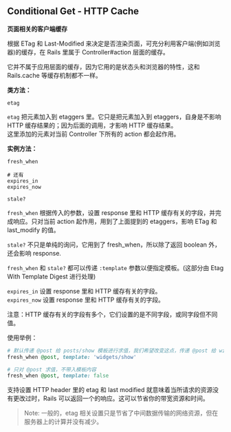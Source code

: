 ## Conditional Get - HTTP Cache

**页面相关的客户端缓存**

根据 ETag 和 Last-Modified 来决定是否渲染页面，可充分利用客户端(例如浏览器)的缓存，在 Rails 里属于 Controller#action 层面的缓存。

它并不属于应用层面的缓存，因为它用的是状态头和浏览器的特性，这和 Rails.cache 等缓存机制都不一样。

**类方法：**

```
etag
```

`etag` 把元素加入到 etaggers 里。它只是把元素加入到 etaggers，自身是不影响 HTTP 缓存结果的；因为后面的调用，才影响 HTTP 缓存结果。
<br>
这里添加的元素对当前 Controller 下所有的 action 都会起作用。

**实例方法：**

```
fresh_when

# 还有
expires_in
expires_now

stale?
```

`fresh_when` 根据传入的参数，设置 response 里和 HTTP 缓存有关的字段，并完成响应。只对当前 action 起作用，用到了上面提到的 etaggers，影响 ETag 和 last_modify 的值。

`stale?` 不只是单纯的询问，它用到了 fresh_when，所以除了返回 boolean 外，还会影响 response.

`fresh_when` 和 `stale?` 都可以传递 `:template` 参数以便指定模板。(这部分由 Etag With Template Digest 进行处理)

`expires_in` 设置 response 里和 HTTP 缓存有关的字段。
<br>
`expires_now` 设置 response 里和 HTTP 缓存有关的字段。

注意：HTTP 缓存有关的字段有多个，它们设置的是不同字段，或同字段但不同值。

使用举例：

```ruby
# 默认传递 @post 给 posts/show 模板进行求值，我们希望改变这点，传递 @post 给 widges/show 求值
fresh_when @post, template: 'widgets/show'

# 只对 @post 求值，不带入模板内容
fresh_when @post, template: false
```

支持设置 HTTP header 里的 etag 和 last modified 就意味着当所请求的资源没有更改过时，Rails 可以返回一个的响应。这可以节省你的带宽资源和时间。

> Note: 一般的，etag 相关设置只是节省了中间数据传输的网络资源，但在服务器上的计算并没有减少。
